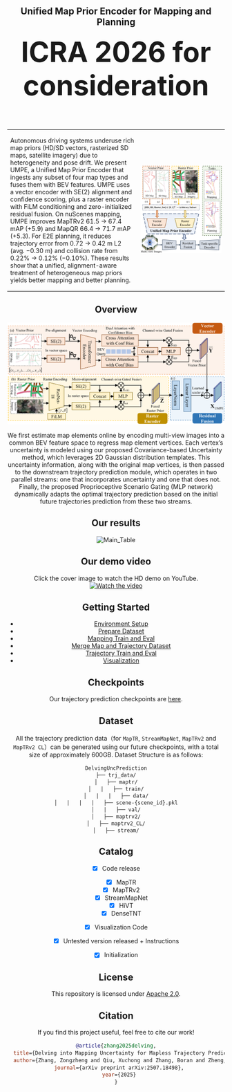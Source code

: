 <div align="center">
<h2>Unified Map Prior Encoder for Mapping and Planning</h2>
<p style="font-size: 64px; font-weight: bold; margin-top: 10px;"><strong>ICRA 2026 for consideration</strong></p>

<!-- <table style="border-collapse: collapse; border: none; margin: 0; padding: 0;">
<tr>
<td width="60%" style="border: none; padding: 20px; vertical-align: top; text-align: justify; line-height: 1.6;">
Autonomous driving systems underuse rich map priors (HD/SD vectors, rasterized SD maps, satellite imagery) due to heterogeneity and pose drift. We present UMPE, a Unified Map Prior Encoder that ingests any subset of four map types and fuses them with BEV features. UMPE uses a vector encoder with SE(2) alignment and confidence scoring, plus a raster encoder with FiLM conditioning and zero-initialized residual fusion. On nuScenes mapping, UMPE improves MapTRv2 61.5 → 67.4 mAP (+5.9) and MapQR 66.4 → 71.7 mAP (+5.3). For E2E planning, it reduces trajectory error from 0.72 → 0.42 m L2 (avg. −0.30 m) and collision rate from 0.22% → 0.12% (−0.10%). These results show that a unified,
alignment-aware treatment of heterogeneous map priors yields better mapping and better planning
</td>
<td width="40%" style="border: none; padding: 20px; vertical-align: top;">
<img src="assets/teaser.png" alt="UMPE teaser" style="width: 100%; height: auto;">
</td>
</tr>
</table> -->
<table>
<tr>
<td width="60%">

Autonomous driving systems underuse rich map priors (HD/SD vectors, rasterized SD maps, satellite imagery) due to heterogeneity and pose drift. We present UMPE, a Unified Map Prior Encoder that ingests any subset of four map types and fuses them with BEV features. UMPE uses a vector encoder with SE(2) alignment and confidence scoring, plus a raster encoder with FiLM conditioning and zero-initialized residual fusion. On nuScenes mapping, UMPE improves MapTRv2 61.5 → 67.4 mAP (+5.9) and MapQR 66.4 → 71.7 mAP (+5.3). For E2E planning, it reduces trajectory error from 0.72 → 0.42 m L2 (avg. −0.30 m) and collision rate from 0.22% → 0.12% (−0.10%). These results show that a unified, alignment-aware treatment of heterogeneous map priors yields better mapping and better planning.

</td>
<td>

<img src="assets/teaser.png" width="400">

</td>
</tr>
</table>

## Overview
![pipeline](assets/method.png)

We first estimate map elements online by encoding multi-view images into a common BEV feature space
to regress map element vertices. Each vertex’s uncertainty is modeled using our proposed Covariance-based Uncertainty method, which
leverages 2D Gaussian distribution templates. This uncertainty information, along with the original map vertices, is then passed to the
downstream trajectory prediction module, which operates in two parallel streams: one that incorporates uncertainty and one that does not.
Finally, the proposed Proprioceptive Scenario Gating (MLP network) dynamically adapts the optimal trajectory prediction based on the
initial future trajectories prediction from these two streams.

## Our results

![Main_Table](assets/Main_Table.png)

## Our demo video
Click the cover image to watch the HD demo on YouTube.
[![Watch the video](assets/video_cover.png)](https://youtu.be/SbicP4tTv7I)

## Getting Started
- [Environment Setup](docs/env.md)
- [Prepare Dataset](docs/prepare_dataset.md)
- [Mapping Train and Eval](docs/map.md)
- [Merge Map and Trajectory Dataset](docs/adaptor.md)
- [Trajectory Train and Eval](docs/trj.md)
- [Visualization](docs/visualization.md)

## Checkpoints
Our trajectory prediction checkpoints are [here](https://drive.google.com/drive/folders/1npxVMMCyMgckBBXUnuRW8M3sYexpAObd?usp=sharing).

## Dataset

All the trajectory prediction data（for `MapTR`, `StreamMapNet`, `MapTRv2` and `MapTRv2 CL`）can be generated using our future checkpoints, with a total size of approximately 600GB.
Dataset Structure is as follows:
```
DelvingUncPrediction
├── trj_data/
│   ├── maptr/
│   |   ├── train/
│   |   |   ├── data/
│   |   |   |   ├── scene-{scene_id}.pkl
│   |   ├── val/
│   ├── maptrv2/
│   ├── maptrv2_CL/
│   ├── stream/
```

## Catalog

- [x] Code release
  - [x] MapTR
  - [x] MapTRv2
  - [x] StreamMapNet
  - [x] HiVT
  - [x] DenseTNT
- [x] Visualization Code
- [x] Untested version released + Instructions
- [x] Initialization




## License

This repository is licensed under [Apache 2.0](LICENSE).


## Citation
If you find this project useful, feel free to cite our work!

```bibtex
@article{zhang2025delving,
  title={Delving into Mapping Uncertainty for Mapless Trajectory Prediction},
  author={Zhang, Zongzheng and Qiu, Xuchong and Zhang, Boran and Zheng, Guantian and Gu, Xunjiang and Chi, Guoxuan and Gao, Huan-ang and Wang, Leichen and Liu, Ziming and Li, Xinrun and others},
  journal={arXiv preprint arXiv:2507.18498},
  year={2025}
}
```